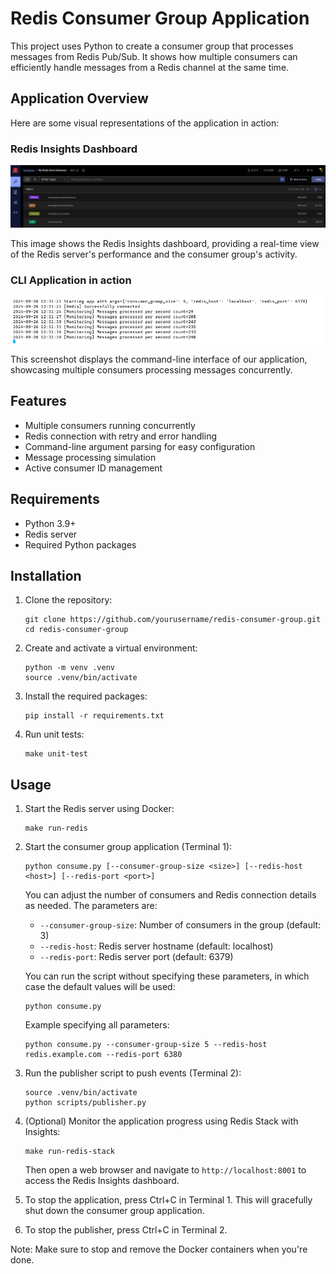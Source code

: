 # Redis Consumer Group Application

This project uses Python to create a consumer group that processes messages from Redis Pub/Sub. It shows how multiple consumers can efficiently handle messages from a Redis channel at the same time.

## Application Overview

Here are some visual representations of the application in action:

### Redis Insights Dashboard

![Redis Insights Dashboard](docs/images/redis-insights.png)

This image shows the Redis Insights dashboard, providing a real-time view of the Redis server's performance and the consumer group's activity.

### CLI Application in action

![CLI Application](docs/images/cli-app.png)

This screenshot displays the command-line interface of our application, showcasing multiple consumers processing messages concurrently.

## Features

- Multiple consumers running concurrently
- Redis connection with retry and error handling
- Command-line argument parsing for easy configuration
- Message processing simulation
- Active consumer ID management

## Requirements

- Python 3.9+
- Redis server
- Required Python packages

## Installation

1. Clone the repository:
   ```
   git clone https://github.com/yourusername/redis-consumer-group.git
   cd redis-consumer-group
   ```

2. Create and activate a virtual environment:
   ```
   python -m venv .venv
   source .venv/bin/activate
   ```

3. Install the required packages:
   ```
   pip install -r requirements.txt
   ```

4. Run unit tests:
   ```
   make unit-test
   ```

## Usage

1. Start the Redis server using Docker:
   ```
   make run-redis
   ```

2. Start the consumer group application (Terminal 1):
   ```
   python consume.py [--consumer-group-size <size>] [--redis-host <host>] [--redis-port <port>]
   ```
   You can adjust the number of consumers and Redis connection details as needed. The parameters are:
   - `--consumer-group-size`: Number of consumers in the group (default: 3)
   - `--redis-host`: Redis server hostname (default: localhost)
   - `--redis-port`: Redis server port (default: 6379)

   You can run the script without specifying these parameters, in which case the default values will be used:
   ```
   python consume.py
   ```

   Example specifying all parameters:
   ```
   python consume.py --consumer-group-size 5 --redis-host redis.example.com --redis-port 6380
   ```

3. Run the publisher script to push events (Terminal 2):
   ```
   source .venv/bin/activate
   python scripts/publisher.py
   ```

4. (Optional) Monitor the application progress using Redis Stack with Insights:
   ```
   make run-redis-stack
   ```
   Then open a web browser and navigate to `http://localhost:8001` to access the Redis Insights dashboard.

5. To stop the application, press Ctrl+C in Terminal 1. This will gracefully shut down the consumer group application.

6. To stop the publisher, press Ctrl+C in Terminal 2.

Note: Make sure to stop and remove the Docker containers when you're done.
